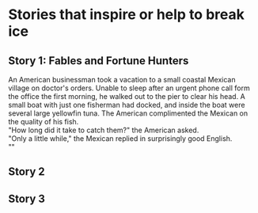 # Stories that inspire or help to break ice
## Story 1: Fables and Fortune Hunters
  An American businessman took a vacation to a small coastal Mexican village on doctor's orders. Unable to sleep after an urgent phone call form the office the first morning, he walked out to the pier to clear his head. A small boat with just one fisherman had docked, and inside the boat were several large yellowfin tuna. The American complimented the Mexican on the quality of his fish. <br>
  "How long did it take to catch them?" the American asked. <br>
  "Only a little while," the Mexican replied in surprisingly good English. <br>
  ""
## Story 2
## Story 3

